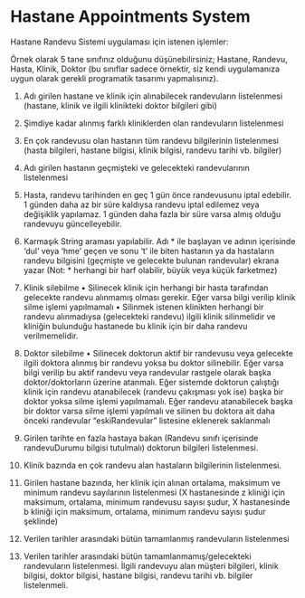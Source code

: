 # Hastane Appointments System


Hastane Randevu Sistemi uygulaması için istenen işlemler:

Örnek olarak 5 tane sınıfınız olduğunu düşünebilirsiniz;
Hastane, Randevu, Hasta, Klinik, Doktor (bu sınıflar sadece örnektir,
siz kendi uygulamanıza uygun olarak gerekli programatik tasarımı
yapmalısınız).
1. Adı girilen hastane ve klinik için alınabilecek randevuların
   listelenmesi (hastane, klinik ve ilgili klinikteki doktor bilgileri gibi)
2. Şimdiye kadar alınmış farklı kliniklerden olan randevuların
   listelenmesi
3. En çok randevusu olan hastanın tüm randevu bilgilerinin listelenmesi
   (hasta bilgileri, hastane bilgisi, klinik bilgisi, randevu tarihi vb.
   bilgiler)
4. Adı girilen hastanın geçmişteki ve gelecekteki randevularının
   listelenmesi
5. Hasta, randevu tarihinden en geç 1 gün önce randevusunu iptal
   edebilir. 1 günden daha az bir süre kaldıysa randevu iptal edilemez veya
   değişiklik yapılamaz. 1 günden daha fazla bir süre varsa almış olduğu
   randevuyu güncelleyebilir.
6. Karmaşık String araması yapılabilir. Adı * ile başlayan ve adının
   içerisinde ‘dul’ veya ‘hme’ geçen ve sonu ‘t’ ile biten hastanın ya da
   hastaların randevu bilgisini (geçmişte ve gelecekte bulunan randevular)
   ekrana yazar
   (Not: * herhangi bir harf olabilir, büyük veya küçük farketmez)
7. Klinik silebilme
   • Silinecek klinik için herhangi bir hasta tarafından gelecekte randevu
   alınmamış olması gerekir. Eğer varsa bilgi verilip klinik silme işlemi
   yapılmamalı
   • Silinmek istenen klinikten herhangi bir randevu alınmadıysa
   (gelecekteki randevu) ilgili klinik silinmelidir ve kliniğin bulunduğu
   hastanede bu klinik için bir daha randevu verilmemelidir.
8. Doktor silebilme
   • Silinecek doktorun aktif bir randevusu veya gelecekte ilgili doktora
   alınmış bir randevu yoksa bu doktor silinebilir. Eğer varsa bilgi verilip
   bu aktif randevu veya randevular rastgele olarak başka doktor/doktorların
   üzerine atanmalı. Eğer sistemde doktorun çalıştığı klinik için randevu
   atanabilecek (randevu çakışması yok ise) başka bir doktor yoksa silme
   işlemi yapılmamalı. Eğer randevu atanabilecek başka bir doktor varsa
   silme işlemi yapılmalı ve silinen bu doktora ait daha önceki randevular
   “eskiRandevular” listesine eklenerek saklanmalı
9. Girilen tarihte en fazla hastaya bakan (Randevu sınıfı içerisinde
   randevuDurumu bilgisi tutulmalı) doktorun bilgileri listelenmesi.
10. Klinik bazında en çok randevu alan hastaların bilgilerinin
    listelenmesi.
11. Girilen hastane bazında, her klinik için alınan ortalama, maksimum
    ve minimum randevu sayılarının listelenmesi (X hastanesinde z kliniği
    için maksimum, ortalama, minimum randevusu sayısı şudur, X hastanesinde
    b kliniği için maksimum, ortalama, minimum randevu sayısı şudur şeklinde)

12. Verilen tarihler arasındaki bütün tamamlanmış randevuların
    listelenmesi
13. Verilen tarihler arasındaki bütün tamamlanmamış/gelecekteki
    randevuların listelenmesi. İlgili randevuyu alan müşteri bilgileri,
    klinik bilgisi, doktor bilgisi, hastane bilgisi, randevu tarihi vb.
    bilgiler listelenmeli.